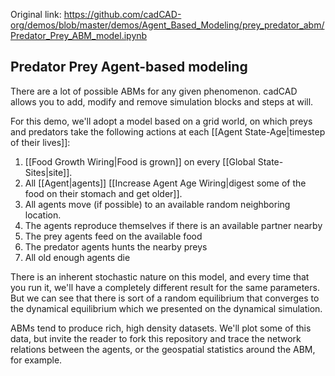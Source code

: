 Original link: https://github.com/cadCAD-org/demos/blob/master/demos/Agent_Based_Modeling/prey_predator_abm/Predator_Prey_ABM_model.ipynb
## Predator Prey Agent-based modeling

There are a lot of possible ABMs for any given phenomenon. cadCAD allows you to add, modify and remove simulation blocks and steps at will.

For this demo, we'll adopt a model based on a grid world, on which preys and predators take the following actions at each [[Agent State-Age|timestep of their lives]]:

1. [[Food Growth Wiring|Food is grown]] on every [[Global State-Sites|site]].
2. All [[Agent|agents]] [[Increase Agent Age Wiring|digest some of the food on their stomach and get older]].
3. All agents move (if possible) to an available random neighboring location.
4. The agents reproduce themselves if there is an available partner nearby
5. The prey agents feed on the available food
6. The predator agents hunts the nearby preys
7. All old enough agents die

There is an inherent stochastic nature on this model, and every time that you run it, we'll have a completely different result for the same parameters. But we can see that there is sort of a random equilibrium that converges to the dynamical equilibrium which we presented on the dynamical simulation.

ABMs tend to produce rich, high density datasets. We'll plot some of this data, but invite the reader to fork this repository and trace the network relations between the agents, or the geospatial statistics around the ABM, for example.